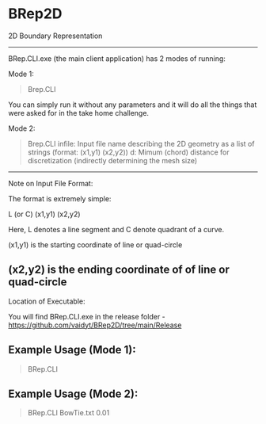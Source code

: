 # BRep2D
2D Boundary Representation

-----------------------------------------------------------------------------------------------------------------------------

BRep.CLI.exe (the main client application) has 2 modes of running:

Mode 1: 

> Brep.CLI 

You can simply run it without any parameters and it will do all the things that were asked for in the take home challenge.

Mode 2: 

> Brep.CLI <infile> <d>
              infile: Input file name describing the 2D geometry as a list of strings (format: <L or C> (x1,y1) (x2,y2))
              d: Mimum (chord) distance for discretization (indirectly determining the mesh size)

-----------------------------------------------------------------------------------------------------------------------------

Note on Input File Format:

The format is extremely simple:

L (or C) (x1,y1) (x2,y2)

Here, L denotes a line segment and C denote quadrant of a curve.

(x1,y1) is the starting coordinate of  line or quad-circle

(x2,y2) is the ending coordinate of of line or quad-circle
-----------------------------------------------------------------------------------------------------------------------------

Location of Executable:

You will find BRep.CLI.exe in the release folder - https://github.com/vaidyt/BRep2D/tree/main/Release


Example Usage (Mode 1):
-----------------------

> BRep.CLI


Example Usage (Mode 2):
-----------------------

> BRep.CLI BowTie.txt 0.01